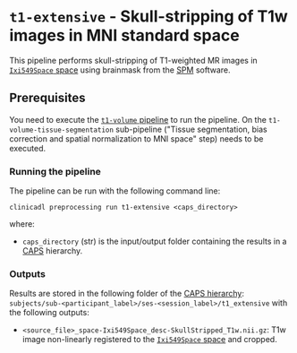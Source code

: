 # `t1-extensive` - Skull-stripping of T1w images in MNI standard space

This pipeline performs skull-stripping of T1-weighted MR images in [`Ixi549Space` space](https://bids-specification.readthedocs.io/en/stable/99-appendices/08-coordinate-systems.html) using brainmask from the [SPM](http://www.fil.ion.ucl.ac.uk/spm/) software.


## Prerequisites
You need to execute the [`t1-volume` pipeline](http://www.clinica.run/doc/Pipelines/T1_Volume/) to run the pipeline. On the `t1-volume-tissue-segmentation` sub-pipeline ("Tissue segmentation, bias correction and spatial normalization to MNI space" step) needs to be executed.


### Running the pipeline
The pipeline can be run with the following command line:
```{.sourceCode .bash}
clinicadl preprocessing run t1-extensive <caps_directory>
```
where:

- `caps_directory` (str) is the input/output folder containing the results in a [CAPS](http://www.clinica.run/doc/CAPS/Introduction) hierarchy.


### Outputs
Results are stored in the following folder of the
[CAPS hierarchy](http://www.clinica.run/doc/CAPS/Introduction):
`subjects/sub-<participant_label>/ses-<session_label>/t1_extensive` with the following outputs:

- `<source_file>_space-Ixi549Space_desc-SkullStripped_T1w.nii.gz`: T1w image non-linearly registered to the [`Ixi549Space` space](https://bids-specification.readthedocs.io/en/stable/99-appendices/08-coordinate-systems.html) and cropped.
